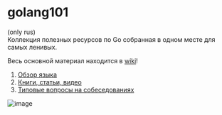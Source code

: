 # golang101
(only rus)  
Коллекция полезных ресурсов по Go собранная в одном месте для самых ленивых.

Весь основной материал находится в [wiki](https://github.com/Planck1858/golang101/wiki)!   
1) [Обзор языка](https://github.com/Planck1858/golang101/wiki)
2) [Книги, статьи, видео](https://github.com/Planck1858/golang101/wiki/Books,-articles,-videos)
3) [Типовые вопросы на собеседованиях](https://github.com/Planck1858/golang101/wiki/Interview-questions)

![image](https://user-images.githubusercontent.com/24526217/159717479-1c33efd7-d220-490f-8d09-b852fb56616b.png)
